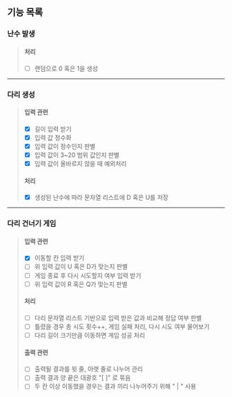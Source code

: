기능 목록
---
### 난수 발생
> #### 처리
> - [ ] 랜덤으로 0 혹은 1을 생성
---
### 다리 생성
> #### 입력 관련
> - [x] 길이 입력 받기
> - [x] 입력 값 정수화
> - [x] 입력 값이 정수인지 판별
> - [x] 입력 값이 3~20 범위 값인지 판별
> - [x] 입력 값이 올바르지 않을 때 예외처리
> #### 처리
> - [x] 생성된 난수에 따라 문자열 리스트에 D 혹은 U를 저장
---
### 다리 건너기 게임
> #### 입력 관련
> - [x] 이동할 칸 입력 받기
> - [ ] 위 입력 값이 U 혹은 D가 맞는지 판별
> - [ ] 게임 종료 후 다시 시도할지 여부 입력 받기
> - [ ] 위 입력 값이 R 혹은 Q가 맞는지 판별
> #### 처리
> - [ ] 다리 문자열 리스트 기반으로 입력 받은 값과 비교해 정답 여부 판별
> - [ ] 틀렸을 경우 총 시도 횟수++, 게임 실패 처리, 다시 시도 여부 물어보기
> - [ ] 다리 길이 크기만큼 이동하면 게임 성공 처리
> #### 출력 관련
> - [ ] 출력될 결과를 윗 줄, 아랫 줄로 나누어 관리
> - [ ] 출력 결과 양 끝은 대괄호 "[ ]" 로 묶음
> - [ ] 두 칸 이상 이동했을 경우는 결과 끼리 나누어주기 위해 " | " 사용